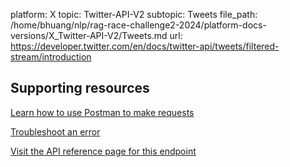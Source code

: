 platform: X
topic: Twitter-API-V2
subtopic: Tweets
file_path: /home/bhuang/nlp/rag-race-challenge2-2024/platform-docs-versions/X_Twitter-API-V2/Tweets.md
url: https://developer.twitter.com/en/docs/twitter-api/tweets/filtered-stream/introduction

## Supporting resources

[Learn how to use Postman to make requests](https://developer.twitter.com/en/docs/tutorials/postman-getting-started "Learn how to use Postman to make requests")

[Troubleshoot an error](https://developer.twitter.com/en/support/twitter-api "Troubleshoot an error")

[Visit the API reference page for this endpoint](https://developer.twitter.com/en/docs/twitter-api/tweets/filtered-stream/api-reference "Visit the API reference page for this endpoint")